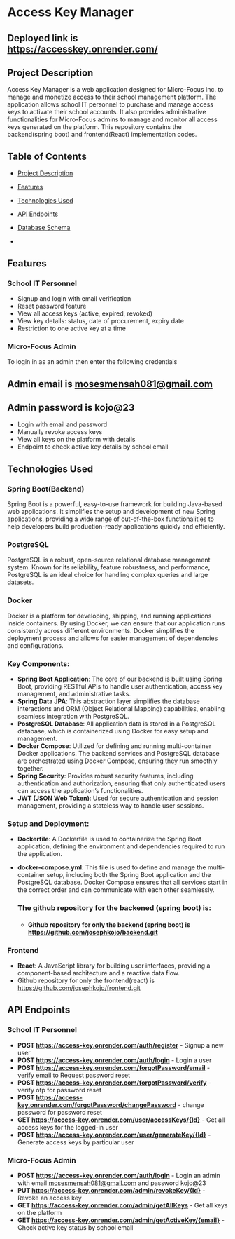 # Access Key Manager
## Deployed link is https://accesskey.onrender.com/
## Project Description

Access Key Manager is a web application designed for Micro-Focus Inc. to manage and monetize access to their school management platform. The application allows school IT personnel to purchase and manage access keys to activate their school accounts. It also provides administrative functionalities for Micro-Focus admins to manage and monitor all access keys generated on the platform. This repository contains the backend(spring boot) and frontend(React) implementation codes.
## Table of Contents
- [Project Description](#project-description)
- [Features](#features)
- [Technologies Used](#technologies-used)
- [API Endpoints](#api-endpoints)
- [Database Schema](#database-schema)

- 

## Features
### School IT Personnel
- Signup and login with email verification
- Reset password feature
- View all access keys (active, expired, revoked)
- View key details: status, date of procurement, expiry date
- Restriction to one active key at a time

### Micro-Focus Admin 
To login in as an admin  then enter the following credentials 
## Admin email is mosesmensah081@gmail.com
## Admin password is kojo@23
- Login with email and password
- Manually revoke access keys
- View all keys on the platform with details
- Endpoint to check active key details by school email

## Technologies Used
 

### Spring Boot(Backend)
Spring Boot is a powerful, easy-to-use framework for building Java-based web applications. It simplifies the setup and development of new Spring applications, providing a wide range of out-of-the-box functionalities to help developers build production-ready applications quickly and efficiently.

### PostgreSQL
PostgreSQL is a robust, open-source relational database management system. Known for its reliability, feature robustness, and performance, PostgreSQL is an ideal choice for handling complex queries and large datasets.

### Docker
Docker is a platform for developing, shipping, and running applications inside containers. By using Docker, we can ensure that our application runs consistently across different environments. Docker simplifies the deployment process and allows for easier management of dependencies and configurations.

### Key Components:
- **Spring Boot Application**: The core of our backend is built using Spring Boot, providing RESTful APIs to handle user authentication, access key management, and administrative tasks.
- **Spring Data JPA**: This abstraction layer simplifies the database interactions and ORM (Object Relational Mapping) capabilities, enabling seamless integration with PostgreSQL.
- **PostgreSQL Database**: All application data is stored in a PostgreSQL database, which is containerized using Docker for easy setup and management.
- **Docker Compose**: Utilized for defining and running multi-container Docker applications. The backend services and PostgreSQL database are orchestrated using Docker Compose, ensuring they run smoothly together.
- **Spring Security**: Provides robust security features, including authentication and authorization, ensuring that only authenticated users can access the application’s functionalities.
- **JWT (JSON Web Token)**: Used for secure authentication and session management, providing a stateless way to handle user sessions.

### Setup and Deployment:
- **Dockerfile**: A Dockerfile is used to containerize the Spring Boot application, defining the environment and dependencies required to run the application.
- **docker-compose.yml**: This file is used to define and manage the multi-container setup, including both the Spring Boot application and the PostgreSQL database. Docker Compose ensures that all services start in the correct order and can communicate with each other seamlessly.

  ### The  github repository for the backened (spring boot) is:
  - #### Github repository for only the backend (spring boot) is https://github.com/josephkojo/backend.git


### Frontend
- **React**: A JavaScript library for building user interfaces, providing a component-based architecture and a reactive data flow.
- Github repository for only the frontend(react) is https://github.com/josephkojo/frontend.git


## API Endpoints

### School IT Personnel
- **POST https://access-key.onrender.com/auth/register** - Signup a new user
- **POST https://access-key.onrender.com/auth/login** - Login a user
- **POST https://access-key.onrender.com/forgotPassword/email** - verify email to  Request password reset
-  **POST https://access-key.onrender.com/forgotPassword/verify** - verify otp for password reset
-  **POST https://access-key.onrender.com/forgotPassword/changePassword** - change password  for password reset
- **GET https://access-key.onrender.com/user/accessKeys/{Id}** - Get all access keys for the logged-in user
- **POST https://access-key.onrender.com/user/generateKey/{Id}** - Generate access keys by particular user

### Micro-Focus Admin
- **POST https://access-key.onrender.com/auth/login** - Login an admin with email mosesmensah081@gmail.com  and password  kojo@23
- **PUT https://access-key.onrender.com/admin/revokeKey/{Id}** - Revoke an access key
- **GET https://access-key.onrender.com/admin/getAllKeys** - Get all keys on the platform
- **GET https://access-key.onrender.com/admin/getActiveKey/{email}** - Check active key status by school email


    




